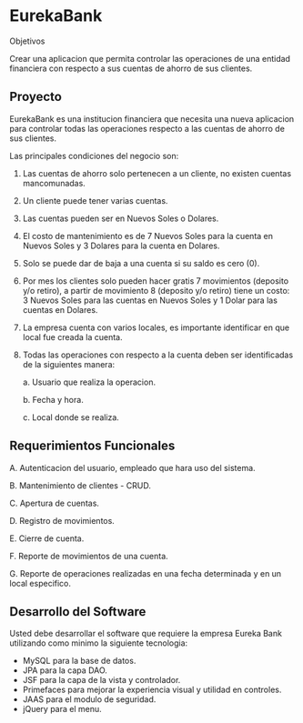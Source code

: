 EurekaBank
==========

Objetivos 

Crear una aplicacion que permita controlar las operaciones de una entidad financiera con respecto a sus cuentas de ahorro de sus clientes. 

## Proyecto 

EurekaBank es una institucion financiera que necesita una nueva aplicacion para controlar todas las operaciones respecto a las cuentas de ahorro de sus clientes. 

Las principales condiciones del negocio son:

1. Las cuentas de ahorro solo pertenecen a un cliente, no existen cuentas mancomunadas.

2. Un cliente puede tener varias cuentas.

3. Las cuentas pueden ser en Nuevos Soles o Dolares.

4. El costo de mantenimiento es de 7 Nuevos Soles para la cuenta en Nuevos Soles y 3 Dolares para la cuenta en Dolares.

5. Solo se puede dar de baja a una cuenta si su saldo es cero (0).

6. Por mes los clientes solo pueden hacer gratis 7 movimientos (deposito y/o retiro), a partir de movimiento 8 (deposito y/o retiro) tiene un costo: 3 Nuevos Soles para las cuentas en Nuevos Soles y 1 Dolar para las cuentas en Dolares. 

7. La empresa cuenta con varios locales, es importante identificar en que local fue creada la cuenta. 

8. Todas las operaciones con respecto a la cuenta deben ser identificadas de la siguientes manera: 

	a. Usuario que realiza la operacion.
	
	b. Fecha y hora.
	
	c. Local donde se realiza. 
	

## Requerimientos Funcionales 

A. Autenticacion del usuario, empleado que hara uso del sistema.

B. Mantenimiento de clientes - CRUD. 

C. Apertura de cuentas.

D. Registro de movimientos.

E. Cierre de cuenta.

F. Reporte de movimientos de una cuenta.

G. Reporte de operaciones realizadas en una fecha determinada y en un local especifico. 

## Desarrollo del Software 

Usted debe desarrollar el software que requiere la empresa Eureka Bank utilizando como minimo la siguiente tecnologia: 
- MySQL para la base de datos.
- JPA para la capa DAO.
- JSF para la capa de la vista y controlador. 
- Primefaces para mejorar la experiencia visual y utilidad en controles.
- JAAS para el modulo de seguridad.
- jQuery para el menu.
  